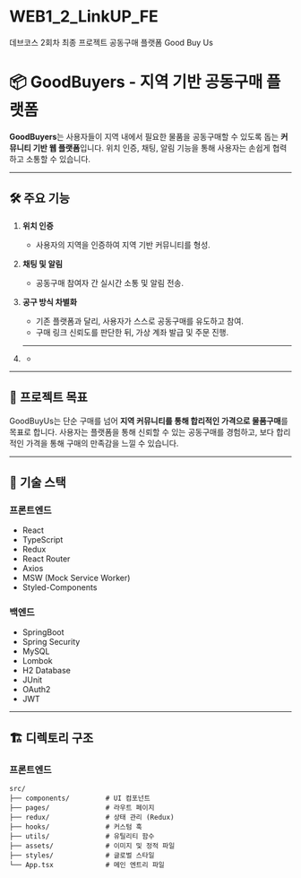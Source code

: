 # WEB1_2_LinkUP_FE
데브코스 2회차 최종 프로젝트 공동구매 플랫폼 Good Buy Us



# 📦 GoodBuyers - 지역 기반 공동구매 플랫폼

**GoodBuyers**는 사용자들이 지역 내에서 필요한 물품을 공동구매할 수 있도록 돕는 **커뮤니티 기반 웹 플랫폼**입니다. 위치 인증, 채팅, 알림 기능을 통해 사용자는 손쉽게 협력하고 소통할 수 있습니다.

---

## 🛠️ 주요 기능

1. **위치 인증**  
   - 사용자의 지역을 인증하여 지역 기반 커뮤니티를 형성.  

2. **채팅 및 알림**  
   - 공동구매 참여자 간 실시간 소통 및 알림 전송.  

3. **공구 방식 차별화**  
   - 기존 플랫폼과 달리, 사용자가 스스로 공동구매를 유도하고 참여.  
   - 구매 링크 신뢰도를 판단한 뒤, 가상 계좌 발급 및 주문 진행.  

4. ** **  
   -  

---

## 🎯 프로젝트 목표

GoodBuyUs는 단순 구매를 넘어 **지역 커뮤니티를 통해 합리적인 가격으로 물품구매**를 목표로 합니다. 사용자는 플랫폼을 통해 신뢰할 수 있는 공동구매를 경험하고, 보다 합리적인 가격을 통해 구매의 만족감을 느낄 수 있습니다.

---

## 📂 기술 스택

### **프론트엔드**
- React  
- TypeScript  
- Redux  
- React Router  
- Axios  
- MSW (Mock Service Worker)  
- Styled-Components  

### **백엔드**
- SpringBoot  
- Spring Security  
- MySQL  
- Lombok  
- H2 Database  
- JUnit  
- OAuth2  
- JWT  

---

## 🏗️ 디렉토리 구조

### **프론트엔드**
```plaintext
src/
├── components/         # UI 컴포넌트
├── pages/              # 라우트 페이지
├── redux/              # 상태 관리 (Redux)
├── hooks/              # 커스텀 훅
├── utils/              # 유틸리티 함수
├── assets/             # 이미지 및 정적 파일
├── styles/             # 글로벌 스타일
└── App.tsx             # 메인 엔트리 파일
